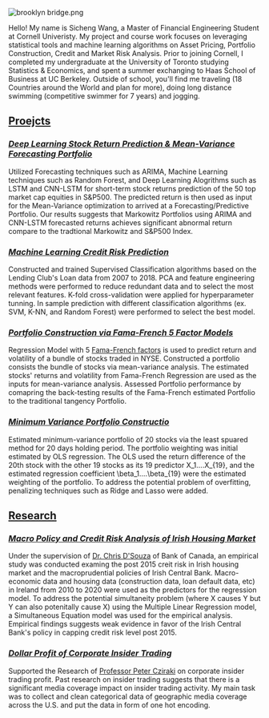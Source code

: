 
![brooklyn bridge.png](https://s2.loli.net/2023/05/04/dZm6KRfsXtV1YGv.png)

Hello! My name is Sicheng Wang, a Master of Financial Engineering Student at Cornell Univeristy. My project and course work focuses on leveraging statistical tools and machine learning algorithms on Asset Pricing, Portfolio Construction, Credit and Market Risk Analysis. Prior to joining Cornell, I completed my undergraduate at the University of Toronto studying Statistics & Economics, and spent a summer exchanging to Haas School of Business at UC Berkeley. Outside of school, you'll find me traveling (18 Countries around the World and plan for more), doing long distance swimming (competitive swimmer for 7 years) and jogging.

## <ins>Proejcts</ins>

### [*Deep Learning Stock Return Prediction \& Mean-Variance Forecasting Portfolio*](https://github.com/wangsic4/Sicheng-personal-website/blob/main/Stock%20Return%20Prediction%20and%20Portfolio%20Construction%20via%20Deep%20Learning/MVF%20Report.pdf)
Utilized Forecasting techniques such as ARIMA, Machine Learning techniques such as Random Forest, and Deep Learning Alogrithms such as LSTM and CNN-LSTM for short-term stock returns prediction of the 50 top market cap equities in S\&P500. The predicted return is then used as input for the Mean-Variance optimization to arrived at a Forecasting/Predictive Portfolio. Our results suggests that Markowitz Portfolios using ARIMA and CNN-LSTM forecasted returns achieves significant abnormal return compare to the tradtional Markowitz and S\&P500 Index.

### [*Machine Learning Credit Risk Prediction*](https://github.com/wangsic4/Sicheng-personal-website/blob/main/Machine%20Learning%20Credit%20Default%20Prediction/Machine%20Learning%20for%20Credit%20Default%20Prediction%20Report.pdf) 
Constructed and trained Supervised Classification algorithms based on the Lending Club's Loan data from 2007 to 2018. PCA and feature engineering methods were performed to reduce redundant data and to select the most relevant features. K-fold cross-validation were applied for hyperparameter tunning. In sample prediction with different classification algorithms (ex. SVM, K-NN, and Random Forest) were performed to select the best model.   

### [*Portfolio Construction via Fama-French 5 Factor Models*](https://github.com/wangsic4/Sicheng-personal-website/blob/main/Fama-French%205%20Factor%20Estimation/Fama-French%20Five%20Factor%20Model.pdf)
Regression Model with 5 [Fama-French factors](https://mba.tuck.dartmouth.edu/pages/faculty/ken.french/data_library.html) is used to predict return and volatility of a bundle of stocks traded in NYSE. Constructed a portfolio consists the bundle of stocks via mean-variance analysis. The estimated stocks' returns and volatility from Fama-French Regression are used as the inputs for mean-variance analysis. Assessed Portfolio performance by comapring the back-testing results of the Fama-French estimated Portfolio to the traditional tangency Portfolio.

### [*Minimum Variance Portfolio Constructio*](https://github.com/wangsic4/Sicheng-personal-website/blob/main/Minimum%20Variance%20Portfolio%20Estimation/Minimum%20Variance%20Portfolio%20Construction.ipynb)
Estimated minimum-variance portfolio of 20 stocks via the least spuared method for 20 days holding period. The portfolio weighting was initial estimated by OLS regression. The OLS used the return difference of the 20th stock with the other 19 stocks as its 19 predictor X_1....X_{19}, and the estimated regression coefficient \beta_1....\beta_{19} were the estimated weighting of the portfolio. To address the potential problem of overfitting, penalizing techniques such as Ridge and Lasso were added.


## <ins>Research</ins>

### [*Macro Policy and Credit Risk Analysis of Irish Housing Market*](https://github.com/wangsic4/Sicheng-personal-website/blob/main/Credit%20Risk%20Analysis%20of%20Irish%20Housing%20Market/Report.pdf)
Under the supervision of [Dr. Chris D'Souza](https://www.bankofcanada.ca/profile/chris-dsouza/) of Bank of Canada, an empirical study was conducted examing the post 2015 creit risk in Irish housing market and the macroprudential policies of Irish Central Bank. Macro-economic data and housing data (construction data, loan default data, etc) in Ireland from 2010 to 2020 were used as the predictors for the regression model. To address the potential simultaneity problem (where X causes Y but Y can also potenitally cause X) using the Multiple Linear Regression model, a Simultaneous Equation model was used for the empirical analysis. Empirical findings suggests weak evidence in favor of the Irish Central Bank's policy in capping credit risk level post 2015.

### [*Dollar Profit of Corporate Insider Trading*](https://papers.ssrn.com/sol3/papers.cfm?abstract_id=2887628)
Supported the Research of [Professor Peter Cziraki](https://sites.google.com/site/petercziraki/) on corporate insider trading profit. Past research on insider trading suggests that there is a significant media coverage impact on insider trading activity. My main task was to collect and clean categorical data of geographic media coverage across the U.S. and put the data in form of one hot encoding.
